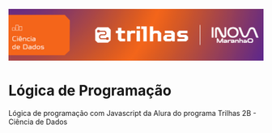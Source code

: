 ![Banner do projeto](Desafio_1\img\banner.png)

# Lógica de Programação

Lógica de programação com Javascript da Alura do programa Trilhas 2B - Ciência de Dados
